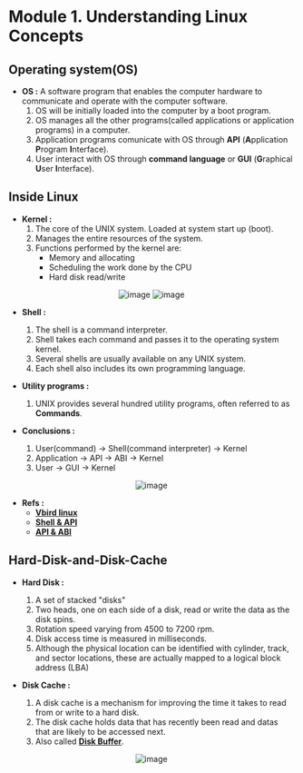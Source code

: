 # Module **1.**  Understanding Linux Concepts

## Operating system(OS)
* __OS :__   A software program that enables the computer hardware to communicate and operate with the computer software.
  1. OS will be initially loaded into the computer by a boot program.
  2. OS manages all the other programs(called applications or application programs) in a computer.
  3. Application programs comunicate with OS through **API** (**A**pplication **P**rogram **I**nterface).
  4. User interact with OS through **command language** or **GUI** (**G**raphical **U**ser **I**nterface).
  
## Inside Linux
* __Kernel :__
  1. The core of the UNIX system. Loaded at system start up (boot).
  2. Manages the entire resources of the system.
  3. Functions performed by the kernel are:
      * Memory and allocating
      * Scheduling the work done by the CPU
      * Hard disk read/write
  
<div align=center>

![image](http://linux.vbird.org/linux_basic/0320bash/0320bash_1.jpg)
![image](http://linux.vbird.org/linux_basic/0320bash/0320bash_2.jpg)    

</div>

* __Shell :__
  1. The shell is a command interpreter.
  2. Shell takes each command and passes it to the operating system kernel.
  3. Several shells are usually available on any UNIX system. 
  4. Each shell also includes its own programming language. 
  
* __Utility programs :__
  1. UNIX provides several hundred utility programs, often referred to as **Commands**. 
  
* __Conclusions :__
  1. User(command) -> Shell(command interpreter) -> Kernel
  2. Application -> API -> ABI -> Kernel
  3. User -> GUI -> Kernel

<div align=center>

![image](http://docplayer.net/docs-images/26/9385319/images/70-0.png)

</div>

* __Refs :__ 
  * [__Vbird linux__][0]
  * [__Shell & API__][1]
  * [__API & ABI__][2]

[0]: http://linux.vbird.org/linux_basic/0320bash/0320bash-fc4.php
[1]: https://www.quora.com/What-is-the-difference-between-a-kernel-and-shell
[2]: http://gaocegege.com/Blog/csp/xen-kvm


## Hard-Disk-and-Disk-Cache
* __Hard Disk :__
  1. A set of stacked "disks"
  2. Two heads, one on each side of a disk, read or write the data as the disk spins. 
  3. Rotation speed varying from 4500 to 7200 rpm. 
  4. Disk access time is measured in milliseconds.
  5. Although the physical location can be identified with cylinder, track, and sector locations, these are actually mapped to a logical block address (LBA)
  
* __Disk Cache :__
  1. A disk cache is a mechanism for improving the time it takes to read from or write to a hard disk.
  2. The disk cache holds data that has recently been read and datas that are likely to be accessed next.
  3. Also called [**Disk Buffer**][3].

<div align=center>

![image](https://upload.wikimedia.org/wikipedia/commons/thumb/3/3d/WD5000AAKX_16MB_Buffer.jpg/220px-WD5000AAKX_16MB_Buffer.jpg)

</div>

[3]: https://zh.wikipedia.org/wiki/%E7%A3%81%E7%9B%98%E7%BC%93%E5%AD%98
